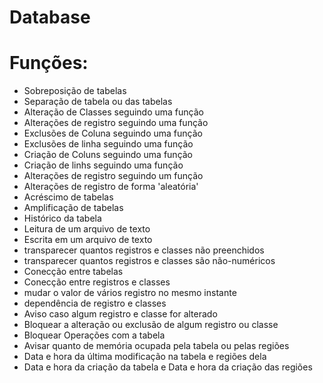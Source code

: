 # Database

# Funções:

* Sobreposição de tabelas
* Separação de tabela ou das tabelas
* Alteração de Classes seguindo uma função
* Alterações de registro seguindo uma função
* Exclusões de Coluna seguindo uma função
* Exclusões de linha seguindo uma função
* Criação de Coluns seguindo uma função
* Criação de linhs seguindo uma função
* Alterações de registro seguindo um função
* Alterações de registro de forma 'aleatória'
* Acréscimo de tabelas
* Amplificação de tabelas
* Histórico da tabela
* Leitura de um arquivo de texto
* Escrita em um arquivo de texto
* transparecer quantos registros e classes não preenchidos
* transparecer quantos registros e classes são não-numéricos
* Conecção entre tabelas
* Conecção entre registros e classes
* mudar o valor de vários registro no mesmo instante
* dependência de registro e classes
* Aviso caso algum registro e classe for alterado
* Bloquear a alteração ou exclusão de algum registro ou classe
* Bloquear Operações com a tabela
* Avisar quanto de memória ocupada pela tabela ou pelas regiões
* Data e hora da última modificação na tabela e regiões dela
* Data e hora da criação da tabela e Data e hora da criação das regiões
